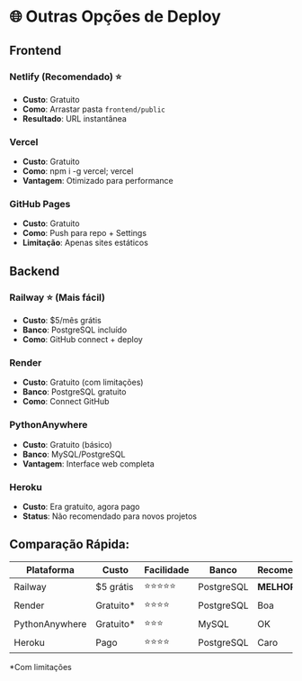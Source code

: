 # 🌐 Outras Opções de Deploy

## Frontend

### Netlify (Recomendado) ⭐
- **Custo**: Gratuito
- **Como**: Arrastar pasta `frontend/public`
- **Resultado**: URL instantânea

### Vercel
- **Custo**: Gratuito
- **Como**: npm i -g vercel; vercel
- **Vantagem**: Otimizado para performance

### GitHub Pages
- **Custo**: Gratuito
- **Como**: Push para repo + Settings
- **Limitação**: Apenas sites estáticos

## Backend

### Railway ⭐ (Mais fácil)
- **Custo**: $5/mês grátis
- **Banco**: PostgreSQL incluído
- **Como**: GitHub connect + deploy

### Render
- **Custo**: Gratuito (com limitações)
- **Banco**: PostgreSQL gratuito
- **Como**: Connect GitHub

### PythonAnywhere
- **Custo**: Gratuito (básico)
- **Banco**: MySQL/PostgreSQL
- **Vantagem**: Interface web completa

### Heroku
- **Custo**: Era gratuito, agora pago
- **Status**: Não recomendado para novos projetos

## Comparação Rápida:

| Plataforma | Custo | Facilidade | Banco | Recomendação |
|------------|-------|------------|-------|--------------|
| Railway | $5 grátis | ⭐⭐⭐⭐⭐ | PostgreSQL | **MELHOR** |
| Render | Gratuito* | ⭐⭐⭐⭐ | PostgreSQL | Boa |
| PythonAnywhere | Gratuito* | ⭐⭐⭐ | MySQL | OK |
| Heroku | Pago | ⭐⭐⭐⭐ | PostgreSQL | Caro |

*Com limitações